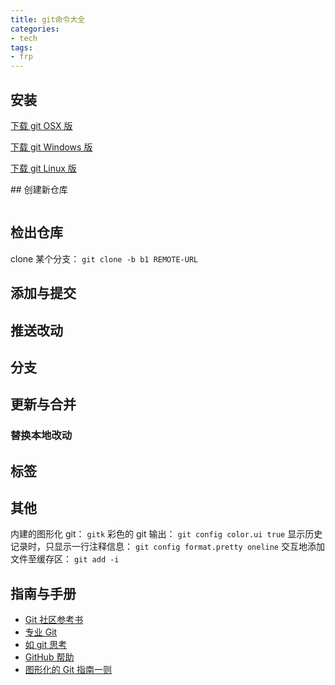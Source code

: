 ```yaml
---
title: git命令大全
categories:
- tech
tags:
- frp
---
```



<!-- more -->
## 安装
<p>
    <a href="http://code.google.com/p/git-osx-installer/downloads/list?can=3">下载 git OSX 版</a>
</p>
<p>
    <a href="http://code.google.com/p/msysgit/downloads/list?can=3">下载 git Windows 版</a>
</p>
<p>
    <a href="http://book.git-scm.com/2_installing_git.html">下载 git Linux 版</a>
</p>
## 创建新仓库

```

```
## 检出仓库
clone 某个分支：
`git clone -b b1 REMOTE-URL`


## 添加与提交
## 推送改动
## 分支
## 更新与合并
### 替换本地改动
## 标签
## 其他
内建的图形化 git：
`gitk`
彩色的 git 输出：
`git config color.ui true`
显示历史记录时，只显示一行注释信息：
`git config format.pretty oneline`
交互地添加文件至缓存区：
`git add -i`
## 指南与手册
<ul>
    <li><a href="http://book.git-scm.com/">Git 社区参考书</a></li>
    <li><a href="http://progit.org/book/">专业 Git</a></li>
    <li><a href="http://think-like-a-git.net/">如 git 思考</a></li>
    <li><a href="http://help.github.com/">GitHub 帮助</a></li>
    <li><a href="http://marklodato.github.com/visual-git-guide/index-en.html">图形化的 Git 指南一则</a></li>
</ul>





